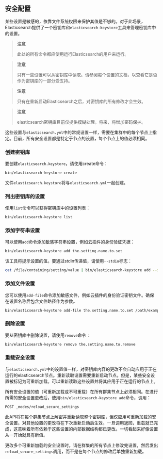## 安全配置

某些设置是敏感的，依靠文件系统权限来保护其值是不够的。对于此场景，Elasticsearch提供了一个密钥库和`elasticsearch-keystore`工具来管理密钥库中的设置。

> **注意**
>
> 此处的所有命令都应使用运行Elasticsearch的用户来运行。

> **注意**
>
> 只有一些设置可以从密钥库中读取。请参阅每个设置的文档，以查看它是否作为密钥库的一部分受支持。

> **注意**
>
> 只有在重新启动Elasticsearch之后，对密钥库的所有修改才会生效。

> **注意**
>
> elasticsearch密钥库目前仅提供模糊处理。将来，将增加密码保护。

这些设置与`elasticsearch.yml`中的常规设置一样，需要在集群中的每个节点上指定。目前，所有安全设置都是特定于节点的设置，每个节点上的值必须相同。

### 创建密钥库

要创建`elasticsearch.keystore`，请使用create命令：

```sh
bin/elasticsearch-keystore create
```

文件`elasticsearch.keystore`将与`elasticsearch.yml`一起创建。

### 列出密钥库的设置

使用`list`命令可以获得密钥库中的设置列表：

```sh
bin/elasticsearch-keystore list
```

### 添加字符串设置

可以使用`add`命令添加敏感字符串设置，例如云插件的身份验证凭据：

```sh
bin/elasticsearch-keystore add the.setting.name.to.set
```

该工具将提示设置的值。要通过stdin传递值，请使用`--stdin`标志：

```sh
cat /file/containing/setting/value | bin/elasticsearch-keystore add --stdin the.setting.name.to.set
```

### 添加文件设置

您可以使用`add-file`命令添加敏感文件，例如云插件的身份验证密钥文件。确保在设置名称后包含文件路径作为参数。

```sh
bin/elasticsearch-keystore add-file the.setting.name.to.set /path/example-file.json
```

### 删除设置

要从密钥库中删除设置，请使用`remove`命令：

```sh
bin/elasticsearch-keystore remove the.setting.name.to.remove
```

### 重载安全设置

与`elasticsearch.yml`中的设置值一样，对密钥库内容的更改不会自动应用于正在运行的elasticsearch节点。重新读取设置需要重新启动节点。但是，某些安全设置被标记为可重新加载。可以重新读取这些设置并将其应用于正在运行的节点上。

所有安全设置的值（可重新加载或不可重载）在所有群集节点上必须相同。在进行所需的安全设置更改后，使用`bin/elasticsearch-keystore add`命令，调用：

```sh
POST _nodes/reload_secure_settings
```

此API将在每个群集节点上解密并重新读取整个密钥库，但仅应用可重新加载的安全设置。对其他设置的更改将在下次重新启动后生效。一旦调用返回，重载就已完成，这意味着所有依赖于这些设置的内部数据结构都已更改。一切看起来好像设置从一开始就具有新值。

更改多个可重新加载的安全设置时，请在群集的所有节点上修改完设置，然后发出`reload_secure_settings`调用，而不是在每个节点的修改后单独重新加载。
